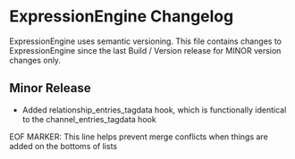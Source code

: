 # ExpressionEngine Changelog

ExpressionEngine uses semantic versioning. This file contains changes to ExpressionEngine since the last Build / Version release for MINOR version changes only.

## Minor Release

- Added relationship_entries_tagdata hook, which is functionally identical to the channel_entries_tagdata hook 

EOF MARKER: This line helps prevent merge conflicts when things are
added on the bottoms of lists
